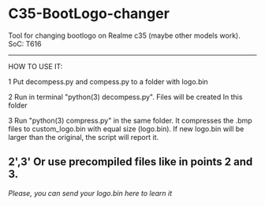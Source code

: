 # C35-BootLogo-changer
Tool for changing bootlogo on Realme c35 (maybe other models work). SoC: T616

--------------

HOW TO USE IT:

1 Put decompess.py and compess.py to a folder with logo.bin

2 Run in terminal "python(3) decompess.py". Files will be created In this folder

3 Run "python(3) compress.py" in the same folder. It compresses the .bmp files to custom_logo.bin with equal size (logo.bin). If new logo.bin will be larger than the original, the script will report it. 

2',3' Or use precompiled files like in points 2 and 3.
---------------


_Please, you can send your logo.bin here to learn it_

